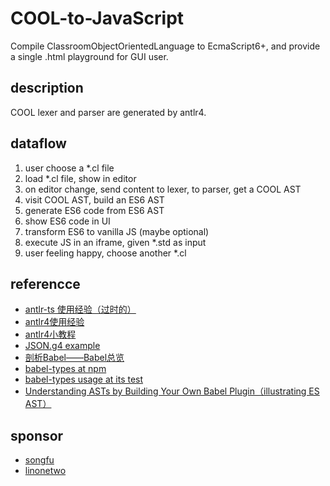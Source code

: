 # COOL-to-JavaScript

Compile ClassroomObjectOrientedLanguage to EcmaScript6+, and provide a single .html playground for GUI user.

## description

COOL lexer and parser are generated by antlr4.

## dataflow

1. user choose a *.cl file
1. load *.cl file, show in editor
1. on editor change, send content to lexer, to parser, get a COOL AST
1. visit COOL AST, build an ES6 AST
1. generate ES6 code from ES6 AST
1. show ES6 code in UI
1. transform ES6 to vanilla JS (maybe optional)
1. execute JS in an iframe, given *.std as input
1. user feeling happy, choose another *.cl

## referencce

- [antlr-ts 使用经验（过时的）](http://www.jianshu.com/p/0438cfa74a3c)
- [antlr4使用经验](https://abcdabcd987.com/using-antlr4/)
- [antlr4小教程](https://dohkoos.gitbooks.io/antlr4-short-course/content/basic-concept.html)
- [JSON.g4 example](https://github.com/antlr/grammars-v4/blob/master/json/JSON.g4)
- [剖析Babel——Babel总览](http://www.alloyteam.com/2017/04/analysis-of-babel-babel-overview/)
- [babel-types at npm](https://www.npmjs.com/package/babel-types)
- [babel-types usage at its test](https://github.com/babel/babel/blob/7.0/packages/babel-types/test/converters.js)
- [Understanding ASTs by Building Your Own Babel Plugin（illustrating ES AST）](https://www.sitepoint.com/understanding-asts-building-babel-plugin/)

## sponsor

- [songfu](http://sist.shanghaitech.edu.cn/faculty/songfu/course/spring2017/cs131/)
- [linonetwo](http://onetwo.ren/)
